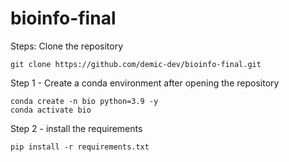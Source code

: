 # bioinfo-final

Steps:
Clone the repository

```shell
git clone https://github.com/demic-dev/bioinfo-final.git
```

Step 1 - Create a conda environment after opening the repository

```
conda create -n bio python=3.9 -y
conda activate bio
```

Step 2 - install the requirements

```shell
pip install -r requirements.txt
```

